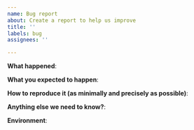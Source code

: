 ```yaml
---
name: Bug report
about: Create a report to help us improve
title: ''
labels: bug
assignees: ''

---
```


**What happened**:
<!---
  please include any relevant links to CircleCI workflows or jobs
  where you saw this behavior
-->

**What you expected to happen**:

**How to reproduce it (as minimally and precisely as possible)**:

**Anything else we need to know?**:

**Environment**:
<!---
  e.g., 1.0.0
  find this information in your config.yml file;
  if the version is @volatile, check the top of your CircleCI-generated,
  expanded configuration file, viewable from the "Configuration" tab of
  any job page, for the orb's specific semantic version number
-->
